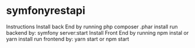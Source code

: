 # symfonyrestapi
Instructions 
Install back End  by running php composer .phar install 
run backend by:  symfony server:start
Install Front End by running npm instal or yarn install
run frontend by: yarn start or npm start
